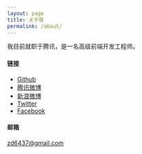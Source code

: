 ```yaml
---
layout: page
title: 关于我
permalink: /about/
---
```


我目前就职于腾讯，是一名高级前端开发工程师。

<h4>链接</h4>
<ul>
  <li><a href="https://github.com/zhaoda" target="_blank">Github</a></li>
  <li><a href="http://t.qq.com/zd6437" target="_blank">腾讯微博</a></li>
  <li><a href="http://weibo.com/sage" target="_blank">新浪微博</a></li>
  <li><a href="https://twitter.com/sage6437" target="_blank">Twitter</a></li>
  <li><a href="https://www.facebook.com/sage6437" target="_blank">Facebook</a></li>
</ul>
<h4>邮箱</h4>
<p>
  <a href="mailto:zd6437@gmail.com">zd6437@gmail.com</a>
</p>